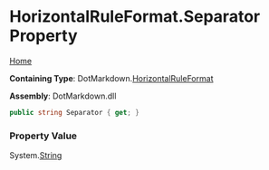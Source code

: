 # HorizontalRuleFormat\.Separator Property

[Home](../../../README.md)

**Containing Type**: DotMarkdown\.[HorizontalRuleFormat](../README.md)

**Assembly**: DotMarkdown\.dll

```csharp
public string Separator { get; }
```

### Property Value

System\.[String](https://docs.microsoft.com/en-us/dotnet/api/system.string)

